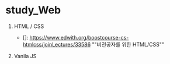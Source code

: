 # study_Web
1. HTML / CSS

   - []: https://www.edwith.org/boostcourse-cs-htmlcss/joinLectures/33586	""비전공자를 위한 HTML/CSS""

2. Vanila JS